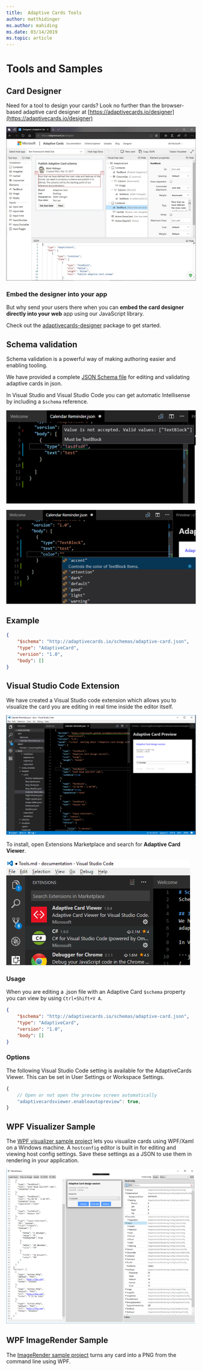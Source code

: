 ```yaml
---
title:  Adaptive Cards Tools
author: matthidinger
ms.author: mahiding
ms.date: 03/14/2019
ms.topic: article
---
```


# Tools and Samples

## Card Designer 

Need for a tool to design your cards? Look no further than the browser-based adaptive card designer at [https://adaptivecards.io/designer](https://adaptivecards.io/designer)

[![designer screenshot](media/tools/designer.jpg)](https://adaptivecards.io/designer)

### Embed the designer into your app

But why send your users there when you can **embed the card designer directly into your web** app using our JavaScript library. 

Check out the [adaptivecards-designer](https://npmjs.com/adaptivecards-designer) package to get started.

## Schema validation

Schema validation is a powerful way of making authoring easier and enabling tooling.

We have provided a complete [JSON Schema file](http://adaptivecards.io/schemas/adaptive-card.json) for editing and validating 
adaptive cards in json.

In Visual Studio and Visual Studio Code you can get automatic Intellisense by including a `$schema` reference.

![bad](media/tools/invalidjson1.png)

![autocomplete](media/tools/autocomplete.png)

## Example

```json
{
    "$schema": "http://adaptivecards.io/schemas/adaptive-card.json",
    "type": "AdaptiveCard",
    "version": "1.0",
    "body": []
}
```

## Visual Studio Code Extension

We have created a Visual Studio code extension which allows you to visualize the card you are editing in real time
inside the editor itself. 

![extension](media/tools/vscode-extension.png)

To install, open Extensions Marketplace and search for **Adaptive Card Viewer**.

![marketplace](media/tools/vscode-extension-marketplace.png)

### Usage

When you are editing a .json file with an Adaptive Card `$schema` property you can view by using `Ctrl+Shift+V A`.
```json
{
    "$schema": "http://adaptivecards.io/schemas/adaptive-card.json",
    "type": "AdaptiveCard",
    "version": "1.0",
    "body": []
}
```

### Options

The following Visual Studio Code setting is available for the AdaptiveCards Viewer. This can be set in User Settings or Workspace Settings.

```js
{
    // Open or not open the preview screen automatically
    "adaptivecardsviewer.enableautopreview": true,
}
```

## WPF Visualizer Sample

The [WPF visualizer sample project](https://github.com/Microsoft/AdaptiveCards/tree/master/source/dotnet/Samples/WPFVisualizer) lets you visualize cards using WPF/Xaml on a Windows machine.  A `hostconfig`
editor is built in for editing and viewing host config settings. Save these settings as a JSON to use them in rendering
in your application.

![wpf visualizer](media/tools/wpfvisualizer.png)

## WPF ImageRender Sample

The [ImageRender sample project](https://github.com/Microsoft/AdaptiveCards/tree/master/source/dotnet/Samples/AdaptiveCards.Sample.ImageRender) turns any card into a PNG from the command line using WPF. 
